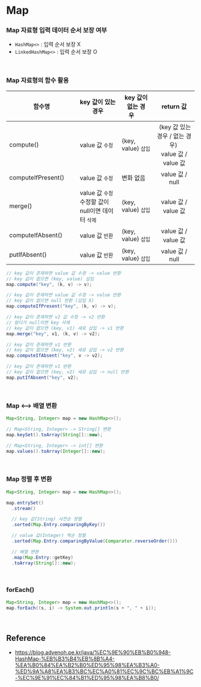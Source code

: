 # Map

### Map 자료형 입력 데이터 순서 보장 여부

- `HashMap<>` : 입력 순서 보장 X
- `LinkedHashMap<>` : 입력 순서 보장 O
<br/>

### Map 자료형의 함수 활용

|함수명|key 값이 있는 경우|key 값이 없는 경우&nbsp;&nbsp;&nbsp;&nbsp;&nbsp;&nbsp;|return 값|
|------|------------------|------------------|:-------:|
|compute()          |value 값 `수정`|(key, value) `삽입`|&nbsp;(key 값 있는 경우 / 없는 경우)&nbsp;</br>value 값 / value 값|
|computeIfPresent()&nbsp;&nbsp;&nbsp;&nbsp;&nbsp;&nbsp; |value 값 `수정`|변화 없음|value 값 / null|
|merge()            |value 값 `수정`</br>수정할 값이 null이면 데이터 `삭제` &nbsp;&nbsp;&nbsp;&nbsp;|(key, value) `삽입`|value 값 / value 값|
|computeIfAbsent()  |value 값 `반환`|(key, value) `삽입`|value 값 / value 값|
|putIfAbsent()      |value 값 `반환`|(key, value) `삽입`|value 값 / null|

```java
// key 값이 존재하면 value 값 수정 -> value 반환
// key 값이 없으면 (key, value) 삽입
map.compute("key", (k, v) -> v);

// key 값이 존재하면 value 값 수정 -> value 반환
// key 값이 없으면 null 반환 (삽입 X)
map.computeIfPresent("key", (k, v) -> v);

// key 값이 존재하면 v2 값 수정 -> v2 반환
// 람다가 null이면 key 삭제
// key 값이 없으면 (key, v1) 새로 삽입 -> v1 반환
map.merge("key", v1, (k, v) -> v2);

// key 값이 존재하면 v1 반환
// key 값이 없으면 (key, v2) 새로 삽입 -> v2 반환
map.computeIfAbsent("key", v -> v2);

// key 값이 존재하면 v1 반환
// key 값이 없으면 (key, v2) 새로 삽입 -> null 반환
map.putIfAbsent("key", v2);
```
<br/>

### Map <--> 배열 변환

```java
Map<String, Integer> map = new HashMap<>();

// Map<String, Integer> -> String[] 변환
map.keySet().toArray(String[]::new);

// Map<String, Integer> -> int[] 변환
map.values().toArray(Integer[]::new);
```
<br/>

### Map 정렬 후 변환

```java
Map<String, Integer> map = new HashMap<>();

map.entrySet()
  .stream()

  // key 값(String) 사전순 정렬
  .sorted(Map.Entry.comparingByKey())

  // value 값(Integer) 역순 정렬
  .sorted(Map.Entry.comparingByValue(Comparator.reverseOrder()))

  // 배열 변환
  .map(Map.Entry::getKey)
  .toArray(String[]::new);
```
<br/>

### forEach()

```java
Map<String, Integer> map = new HashMap<>();
map.forEach((s, i) -> System.out.println(s + ", " + i));
```
<br/>

## Reference
- https://blog.advenoh.pe.kr/java/%EC%9E%90%EB%B0%948-HashMap-%EB%B3%B4%EB%8B%A4-%EA%B0%84%EA%B2%B0%ED%95%98%EA%B3%A0-%ED%9A%A8%EA%B3%BC%EC%A0%81%EC%9C%BC%EB%A1%9C-%EC%9E%91%EC%84%B1%ED%95%98%EA%B8%B0/

